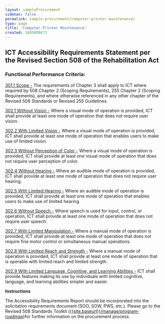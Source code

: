 ```yaml
---
layout: sampleProcurement 
sidenav: false 
permalink: sample-procurement/computer-printer-maintenance/
type: page
title: 'Computer Printer Maintenance'
created: 1605888472
---
```


## **ICT Accessibility Requirements Statement per the Revised Section 508 of the Rehabilitation Act**

### **Functional Performance Criteria:**

[301.1 Scope -][1] The requirements of Chapter 3 shall apply to ICT where required by 508 Chapter 2 (Scoping Requirements), 255 Chapter 2 (Scoping Requirements), and where otherwise referenced in any other chapter of the Revised 508 Standards or Revised 255 Guidelines.

[302.1 Without Vision -][2] Where a visual mode of operation is provided, ICT shall provide at least one mode of operation that does not require user vision.

[302.2 With Limited Vision -][2] Where a visual mode of operation is provided, ICT shall provide at least one mode of operation that enables users to make use of limited vision.

[302.3 Without Perception of Color -][2] Where a visual mode of operation is provided, ICT shall provide at least one visual mode of operation that does not require user perception of color.

[302.4 Without Hearing -][2] Where an audible mode of operation is provided, ICT shall provide at least one mode of operation that does not require user hearing.

[302.5 With Limited Hearing -][2] Where an audible mode of operation is provided, ICT shall provide at least one mode of operation that enables users to make use of limited hearing.

[302.6 Without Speech -][2] Where speech is used for input, control, or operation, ICT shall provide at least one mode of operation that does not require user speech.

[302.7 With Limited Manipulation -][2] Where a manual mode of operation is provided, ICT shall provide at least one mode of operation that does not require fine motor control or simultaneous manual operations.

[302.8 With Limited Reach and Strength -][2] Where a manual mode of operation is provided, ICT shall provide at least one mode of operation that is operable with limited reach and limited strength.

[302.9 With Limited Language, Cognitive, and Learning Abilities -][2] ICT shall provide features making its use by individuals with limited cognitive, language, and learning abilities simpler and easier.

**Instructions**

The Accessibility Requirements Report should be incorporated into the solicitation requirements document (SOO, SOW, PWS, etc.). Please go to the Revised 508 Standards Toolkit ([{{site.baseurl}}/manage/program-roadmap][3])for further information on the procurement process.

 [1]: {{site.baseurl}}/ict-accessibility#e301_1
 [2]: {{site.baseurl}}/ict-accessibility#e302_1
 [3]: {{site.baseurl}}/manage/program-roadmap